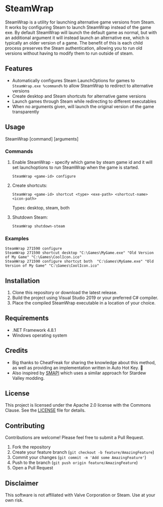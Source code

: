 # SteamWrap

SteamWrap is a utility for launching alternative game versions from Steam. It works by configuring Steam to launch SteamWrap instead of the game exe. By default SteamWrap will launch the default game as normal, but with an additional argument it will instead launch an alternative exe, which is typically an older version of a game. The benefit of this is each child process preserves the Steam authentication, allowing you to run old versions without having to modify them to run outside of steam.

## Features

- Automatically configures Steam LaunchOptions for games to ```SteamWrap.exe %command%``` to allow SteamWrap to redirect to alternative versions 
- Create desktop and Steam shortcuts for alternative game versions
- Launch games through Steam while redirecting to different executables
- When no arguments given, will launch the original version of the game transparently

## Usage
SteamWrap <game-id> [command] [arguments]

### Commands
1. Enable SteamWrap - specify which game by steam game id and it will set launchoptions to run SteamWrap when the game is started.
   ```
   SteamWrap <game-id> configure
3. Create shortcuts:
   ```
   SteamWrap <game-id> shortcut <type> <exe-path> <shortcut-name> <icon-path>
   ```
   Types: desktop, steam, both

4. Shutdown Steam:
   ```
   SteamWrap shutdown-steam
   ```

### Examples
```
SteamWrap 271590 configure
SteamWrap 271590 shortcut desktop "C:\Games\MyGame.exe" "Old Version of My Game" "C:\Games\CoolIcon.ico"
SteamWrap 271590 configure shortcut both  "C:\Games\MyGame.exe" "Old Version of My Game" "C:\Games\CoolIcon.ico"
```

## Installation
1. Clone this repository or download the latest release.
2. Build the project using Visual Studio 2019 or your preferred C# compiler.
3. Place the compiled SteamWrap executable in a location of your choice.

## Requirements
- .NET Framework 4.8.1
- Windows operating system

## Credits
- Big thanks to CheatFreak for sharing the knowledge about this method, as well as providing an implementation written in Auto Hot Key. 🙏
- Also inspired by [SMAPI](https://smapi.io/) which uses a similar approach for Stardew Valley modding.

## License
This project is licensed under the Apache 2.0 license with the Commons Clause. See the [LICENSE](LICENSE) file for details.

## Contributing
Contributions are welcome! Please feel free to submit a Pull Request.

1. Fork the repository
2. Create your feature branch (`git checkout -b feature/AmazingFeature`)
3. Commit your changes (`git commit -m 'Add some AmazingFeature'`)
4. Push to the branch (`git push origin feature/AmazingFeature`)
5. Open a Pull Request

## Disclaimer

This software is not affiliated with Valve Corporation or Steam. Use at your own risk.

